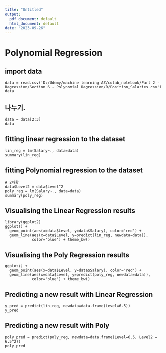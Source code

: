 ```yaml
---
title: "Untitled"
output:
  pdf_document: default
  html_document: default
date: "2023-09-26"
---
```

# Polynomial Regression 
## import data 
```{r}
data = read.csv('D:/Udemy/machine learning AZ/colab_notebook/Part 2 - Regression/Section 6 - Polynomial Regression/R/Position_Salaries.csv') 
data 
```

## 나누기. 
```{r}
data = data[2:3] 
data
```

## fitting linear regression to the dataset 
```{r}
lin_reg = lm(Salary~., data=data) 
summary(lin_reg)
```


## fitting Polynomial regression to the dataset 
```{r}
# 2차항 
data$Level2 = data$Level^2 
poly_reg = lm(Salary~., data=data)
summary(poly_reg)
```


## Visualising the Linear Regression results 
```{r}
library(ggplot2)
ggplot() + 
  geom_point(aes(x=data$Level, y=data$Salary), color='red') +
  geom_line(aes(x=data$Level, y=predict(lin_reg, newdata=data)),
            color='blue') + theme_bw()
```

## Visualising the Poly Regression results 
```{r}
ggplot() + 
  geom_point(aes(x=data$Level, y=data$Salary), color='red') +
  geom_line(aes(x=data$Level, y=predict(poly_reg, newdata=data)),
            color='blue') + theme_bw() 
```


## Predicting a new result with Linear Regression 
```{r}
y_pred = predict(lin_reg, newdata=data.frame(Level=6.5)) 
y_pred
```

## Predicting a new result with Poly 
```{r}
poly_pred = predict(poly_reg, newdata=data.frame(Level=6.5, Level2 = 6.5^2)) 
poly_pred
```